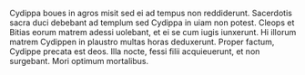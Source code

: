 Cydippa boues in agros misit sed ei ad tempus non reddiderunt. Sacerdotis sacra duci debebant ad templum sed Cydippa in uiam non potest. Cleops et Bitias eorum matrem adessi uolebant, et ei se cum iugis iunxerunt. Hi illorum matrem Cydippen in plaustro multas horas deduxerunt. Proper factum, Cydippe precata est deos. Illa nocte, fessi filii acquieuerunt, et non surgebant. Mori optimum mortalibus. 

